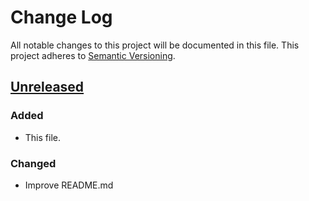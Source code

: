 # Change Log

All notable changes to this project will be documented in this file.
This project adheres to [Semantic Versioning](http://semver.org/).

## [Unreleased]

### Added
- This file.

### Changed
- Improve README.md

[Unreleased]: https://github.com/cybozu-go/sabakan/compare/v0.1...HEAD
